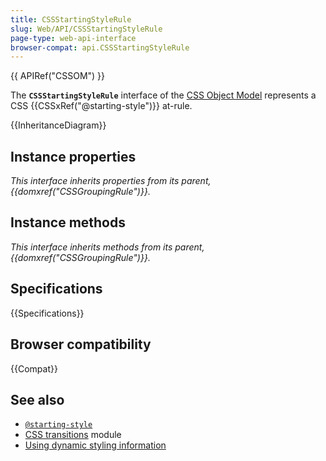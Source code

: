 ```yaml
---
title: CSSStartingStyleRule
slug: Web/API/CSSStartingStyleRule
page-type: web-api-interface
browser-compat: api.CSSStartingStyleRule
---
```


{{ APIRef("CSSOM") }}

The **`CSSStartingStyleRule`** interface of the [CSS Object Model](/en-US/docs/Web/API/CSS_Object_Model) represents a CSS {{CSSxRef("@starting-style")}} at-rule.

{{InheritanceDiagram}}

## Instance properties

_This interface inherits properties from its parent, {{domxref("CSSGroupingRule")}}._

## Instance methods

_This interface inherits methods from its parent, {{domxref("CSSGroupingRule")}}._

## Specifications

{{Specifications}}

## Browser compatibility

{{Compat}}

## See also

- [`@starting-style`](/en-US/docs/Web/CSS/@starting-style)
- [CSS transitions](/en-US/docs/Web/CSS/CSS_transitions) module
- [Using dynamic styling information](/en-US/docs/Web/API/CSS_Object_Model/Using_dynamic_styling_information)
